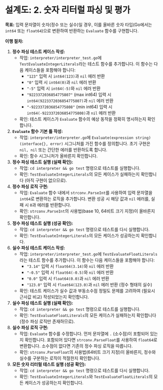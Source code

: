 # 설계도: 2. 숫자 리터럴 파싱 및 평가

**목표:** 입력 문자열이 숫자(정수 또는 실수)일 경우, 이를 올바른 숫자 타입(Go에서는 `int64` 또는 `float64`)으로 변환하여 반환하는 `Evaluate` 함수를 구현합니다.

**이행 절차:**

1.  **정수 파싱 테스트 케이스 작성:**
    *   작업: `interpreter/interpreter_test.go`에 `TestEvaluateIntegerLiterals`라는 테스트 함수를 추가합니다. 이 함수는 다음 케이스들을 포함해야 합니다:
        *   `"123"` 입력 시 `int64(123)`과 `nil` 에러 반환
        *   `"0"` 입력 시 `int64(0)`과 `nil` 에러 반환
        *   `"-5"` 입력 시 `int64(-5)`와 `nil` 에러 반환
        *   `"9223372036854775807"` (max int64) 입력 시 `int64(9223372036854775807)`과 `nil` 에러 반환
        *   `"-9223372036854775808"` (min int64) 입력 시 `int64(-9223372036854775808)`과 `nil` 에러 반환
    *   확인: 테스트 케이스가 `Evaluate` 함수의 예상 동작을 정확히 명시하는지 확인합니다.
2.  **`Evaluate` 함수 기본 틀 작성:**
    *   작업: `interpreter/interpreter.go`에 `Evaluate(expression string) (interface{}, error)` 시그니처를 가진 함수를 정의합니다. 초기 구현은 `nil, nil` 또는 간단한 에러를 반환하도록 합니다.
    *   확인: 함수 시그니처가 올바른지 확인합니다.
3.  **정수 파싱 테스트 실행 (실패 확인):**
    *   작업: `cd interpreter && go test` 명령으로 테스트를 실행합니다.
    *   확인: `TestEvaluateIntegerLiterals`의 모든 케이스가 실패하는지 확인합니다 (아직 구현이 없으므로).
4.  **정수 파싱 로직 구현:**
    *   작업: `Evaluate` 함수 내에서 `strconv.ParseInt`를 사용하여 입력 문자열을 `int64`로 변환하는 로직을 추가합니다. 변환 성공 시 해당 값과 `nil` 에러를, 실패 시 `0`과 에러를 반환합니다.
    *   확인: `strconv.ParseInt`의 사용법(base 10, 64비트 크기 지정)이 올바른지 확인합니다.
5.  **정수 파싱 테스트 실행 (성공 확인):**
    *   작업: `cd interpreter && go test` 명령으로 테스트를 다시 실행합니다.
    *   확인: `TestEvaluateIntegerLiterals`의 모든 케이스가 성공하는지 확인합니다.
6.  **실수 파싱 테스트 케이스 작성:**
    *   작업: `interpreter/interpreter_test.go`에 `TestEvaluateFloatLiterals`라는 테스트 함수를 추가합니다. 이 함수는 다음 케이스들을 포함해야 합니다:
        *   `"3.14"` 입력 시 `float64(3.14)`와 `nil` 에러 반환
        *   `"-0.5"` 입력 시 `float64(-0.5)`와 `nil` 에러 반환
        *   `"0.0"` 입력 시 `float64(0.0)`과 `nil` 에러 반환
        *   `"123.0"` 입력 시 `float64(123.0)`과 `nil` 에러 반환 (정수 형태의 실수)
    *   확인: 테스트 케이스가 실수 값과 부동소수점 정밀도 문제를 고려하여 (필요시 근사값 비교) 작성되었는지 확인합니다.
7.  **실수 파싱 테스트 실행 (실패 확인):**
    *   작업: `cd interpreter && go test` 명령으로 테스트를 실행합니다.
    *   확인: `TestEvaluateFloatLiterals`의 모든 케이스가 실패하는지 확인합니다 (정수 파싱 로직만 존재하므로).
8.  **실수 파싱 로직 구현:**
    *   작업: `Evaluate` 함수를 수정합니다. 먼저 문자열에 `.` (소수점)이 포함되어 있는지 확인합니다. 포함되어 있다면 `strconv.ParseFloat`를 사용하여 `float64`로 변환합니다. 소수점이 없다면 기존의 정수 파싱 로직을 따릅니다.
    *   확인: `strconv.ParseFloat`의 사용법(64비트 크기 지정)이 올바른지, 정수와 실수를 구분하는 로직이 적절한지 확인합니다.
9.  **모든 숫자 리터럴 테스트 실행 (성공 확인):**
    *   작업: `cd interpreter && go test` 명령으로 테스트를 다시 실행합니다.
    *   확인: `TestEvaluateIntegerLiterals`와 `TestEvaluateFloatLiterals`의 모든 케이스가 성공하는지 확인합니다.
